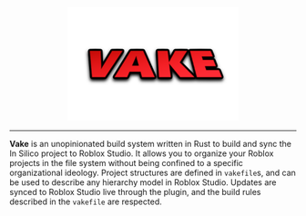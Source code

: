 <p align="center">
  <img src="assets/logo.png" alt="Logo" height="200"/>
</p>

<hr>

**Vake** is an unopinionated build system written in Rust to build and sync the In Silico project to Roblox Studio. It allows you to organize your Roblox projects in the file system without being confined to a specific organizational ideology. Project structures are defined in `vakefile`s, and can be used to describe any hierarchy model in Roblox Studio. Updates are synced to Roblox Studio live through the plugin, and the build rules described in the `vakefile` are respected.